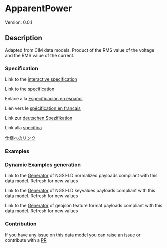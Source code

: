 # ApparentPower
Version: 0.0.1

## Description 

Adapted from CIM data models. Product of the RMS value of the voltage and the RMS value of the current.
### Specification

Link to the [interactive specification](https://swagger.lab.fiware.org/?url=https://smart-data-models.github.io/dataModel.EnergyCIM/ApparentPower/swagger.yaml)

Link to the [specification](https://github.com/smart-data-models/dataModel.EnergyCIM/blob/master/ApparentPower/doc/spec.md)

Enlace a la [Especificación en español](https://github.com/smart-data-models/dataModel.EnergyCIM/blob/master/ApparentPower/doc/spec_ES.md)

Lien vers le [spécification en français](https://github.com/smart-data-models/dataModel.EnergyCIM/blob/master/ApparentPower/doc/spec_FR.md)

Link zur [deutschen Spezifikation](https://github.com/smart-data-models/dataModel.EnergyCIM/blob/master/ApparentPower/doc/spec_DE.md)

Link alla [specifica](https://github.com/smart-data-models/dataModel.EnergyCIM/blob/master/ApparentPower/doc/spec_IT.md)

[仕様へのリンク](https://github.com/smart-data-models/dataModel.EnergyCIM/blob/master/ApparentPower/doc/spec_JA.md)
### Examples
### Dynamic Examples generation

Link to the [Generator](https://smartdatamodels.org/extra/ngsi-ld_generator.php?schemaUrl=https://raw.githubusercontent.com/smart-data-models/dataModel.EnergyCIM/master/ApparentPower/schema.json&email=info@smartdatamodels.org) of NGSI-LD normalized payloads compliant with this data model. Refresh for new values

Link to the [Generator](https://smartdatamodels.org/extra/ngsi-ld_generator_keyvalues.php?schemaUrl=https://raw.githubusercontent.com/smart-data-models/dataModel.EnergyCIM/master/ApparentPower/schema.json&email=info@smartdatamodels.org) of NGSI-LD keyvalues payloads compliant with this data model. Refresh for new values

Link to the [Generator](https://smartdatamodels.org/extra/geojson_features_generator.php?schemaUrl=https://raw.githubusercontent.com/smart-data-models/dataModel.EnergyCIM/master/ApparentPower/schema.json&email=info@smartdatamodels.org) of geojson feature format payloads compliant with this data model. Refresh for new values
### Contribution

 If you have any issue on this data model you can raise an [issue](https://github.com/smart-data-models/dataModel.EnergyCIM/issues)  or contribute with a [PR](https://github.com/smart-data-models/dataModel.EnergyCIM/pulls)